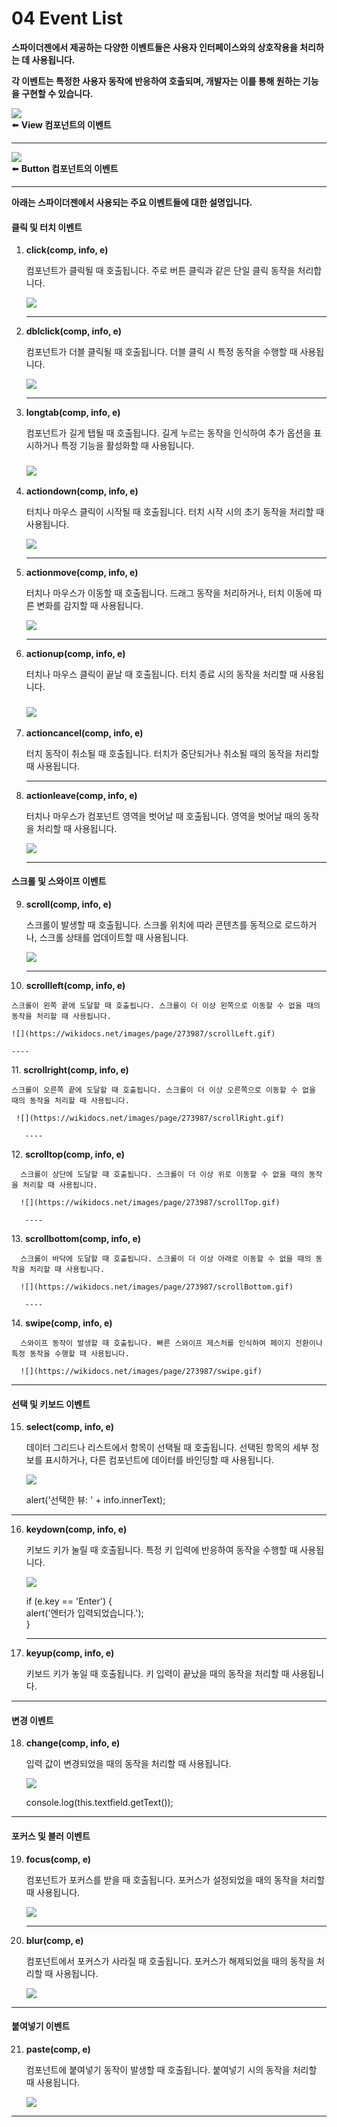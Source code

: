 # 04  Event List

**스파이더젠에서 제공하는 다양한 이벤트들은 사용자 인터페이스와의 상호작용을 처리하는 데 사용됩니다.**

**각 이벤트는 특정한 사용자 동작에 반응하여 호출되며, 개발자는 이를 통해 원하는 기능을 구현할 수 있습니다.**

![](https://wikidocs.net/images/page/273987/view_events.png)\
⬅️ **View 컴포넌트의 이벤트**

***

![](https://wikidocs.net/images/page/273987/btn_events.png)\
⬅️ **Button 컴포넌트의 이벤트**

***

**아래는 스파이더젠에서 사용되는 주요 이벤트들에 대한 설명입니다.**

#### 클릭 및 터치 이벤트

1.  **click(comp, info, e)**

    컴포넌트가 클릭될 때 호출됩니다. 주로 버튼 클릭과 같은 단일 클릭 동작을 처리합니다.

    ![](https://wikidocs.net/images/page/273987/click2.gif)

    ***
2.  **dblclick(comp, info, e)**

    컴포넌트가 더블 클릭될 때 호출됩니다. 더블 클릭 시 특정 동작을 수행할 때 사용됩니다.

    ![](https://wikidocs.net/images/page/273987/dbclick.gif)

    ***
3.  **longtab(comp, info, e)**

    컴포넌트가 길게 탭될 때 호출됩니다. 길게 누르는 동작을 인식하여 추가 옵션을 표시하거나 특정 기능을 활성화할 때 사용됩니다.

    ### ![](https://wikidocs.net/images/page/273987/longtab.gif)
4.  **actiondown(comp, info, e)**

    터치나 마우스 클릭이 시작될 때 호출됩니다. 터치 시작 시의 초기 동작을 처리할 때 사용됩니다.

    ![](https://wikidocs.net/images/page/273987/actionDown.gif)

    ***
5.  **actionmove(comp, info, e)**

    터치나 마우스가 이동할 때 호출됩니다. 드래그 동작을 처리하거나, 터치 이동에 따른 변화를 감지할 때 사용됩니다.

    ![](https://wikidocs.net/images/page/273987/actionMove.gif)

    ***
6.  **actionup(comp, info, e)**

    터치나 마우스 클릭이 끝날 때 호출됩니다. 터치 종료 시의 동작을 처리할 때 사용됩니다.

    ### ![](https://wikidocs.net/images/page/273987/actionUp.gif)
7.  **actioncancel(comp, info, e)**

    터치 동작이 취소될 때 호출됩니다. 터치가 중단되거나 취소될 때의 동작을 처리할 때 사용됩니다.

    ***
8.  **actionleave(comp, info, e)**

    터치나 마우스가 컴포넌트 영역을 벗어날 때 호출됩니다. 영역을 벗어날 때의 동작을 처리할 때 사용됩니다.

    ![](https://wikidocs.net/images/page/273987/actionLeave.gif)

    ***

#### 스크롤 및 스와이프 이벤트

9.  **scroll(comp, info, e)**

    스크롤이 발생할 때 호출됩니다. 스크롤 위치에 따라 콘텐츠를 동적으로 로드하거나, 스크롤 상태를 업데이트할 때 사용됩니다.

    ![](https://wikidocs.net/images/page/273987/scroll.gif)

    ***
10. **scrollleft(comp, info, e)**

```
스크롤이 왼쪽 끝에 도달할 때 호출됩니다. 스크롤이 더 이상 왼쪽으로 이동할 수 없을 때의 동작을 처리할 때 사용됩니다.
```

```
![](https://wikidocs.net/images/page/273987/scrollLeft.gif)

----
```

11\. **scrollright(comp, info, e)**

```
스크롤이 오른쪽 끝에 도달할 때 호출됩니다. 스크롤이 더 이상 오른쪽으로 이동할 수 없을 때의 동작을 처리할 때 사용됩니다.

 ![](https://wikidocs.net/images/page/273987/scrollRight.gif)

   ----
```

12\. **scrolltop(comp, info, e)**

```
  스크롤이 상단에 도달할 때 호출됩니다. 스크롤이 더 이상 위로 이동할 수 없을 때의 동작을 처리할 때 사용됩니다.

  ![](https://wikidocs.net/images/page/273987/scrollTop.gif)

   ----
```

13\. **scrollbottom(comp, info, e)**

```
  스크롤이 바닥에 도달할 때 호출됩니다. 스크롤이 더 이상 아래로 이동할 수 없을 때의 동작을 처리할 때 사용됩니다.

  ![](https://wikidocs.net/images/page/273987/scrollBottom.gif)

   ----
```

14\. **swipe(comp, info, e)**

```
  스와이프 동작이 발생할 때 호출됩니다. 빠른 스와이프 제스처를 인식하여 페이지 전환이나 특정 동작을 수행할 때 사용됩니다.

  ![](https://wikidocs.net/images/page/273987/swipe.gif)
```

***

#### 선택 및 키보드 이벤트

15. **select(comp, info, e)**

    데이터 그리드나 리스트에서 항목이 선택될 때 호출됩니다. 선택된 항목의 세부 정보를 표시하거나, 다른 컴포넌트에 데이터를 바인딩할 때 사용됩니다.

    ![](https://wikidocs.net/images/page/273987/select.gif)

    alert('선택한 뷰: ' + info.innerText);

***

16. **keydown(comp, info, e)**

    키보드 키가 눌릴 때 호출됩니다. 특정 키 입력에 반응하여 동작을 수행할 때 사용됩니다.

    ![](https://wikidocs.net/images/page/273987/keyDown.gif)

    if (e.key == 'Enter') {\
    alert('엔터가 입력되었습니다.');\
    }

    ***
17. **keyup(comp, info, e)**

    키보드 키가 놓일 때 호출됩니다. 키 입력이 끝났을 때의 동작을 처리할 때 사용됩니다.

***

#### 변경 이벤트

18. **change(comp, info, e)**

    입력 값이 변경되었을 때의 동작을 처리할 때 사용됩니다.

    ![](https://wikidocs.net/images/page/273987/change.gif)

    console.log(this.textfield.getText());

***

#### 포커스 및 블러 이벤트

19. **focus(comp, e)**

    컴포넌트가 포커스를 받을 때 호출됩니다. 포커스가 설정되었을 때의 동작을 처리할 때 사용됩니다.

    ![](https://wikidocs.net/images/page/273987/focus.gif)

    ***
20. **blur(comp, e)**

    컴포넌트에서 포커스가 사라질 때 호출됩니다. 포커스가 해제되었을 때의 동작을 처리할 때 사용됩니다.

    ![](https://wikidocs.net/images/page/273987/blur.gif)

***

#### 붙여넣기 이벤트

21. **paste(comp, e)**

    컴포넌트에 붙여넣기 동작이 발생할 때 호출됩니다. 붙여넣기 시의 동작을 처리할 때 사용됩니다.

    ![](https://wikidocs.net/images/page/273987/paste.gif)

***
